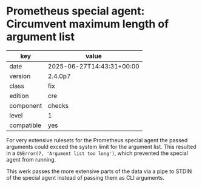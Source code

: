 [//]: # (werk v2)
# Prometheus special agent: Circumvent maximum length of argument list

key        | value
---------- | ---
date       | 2025-06-27T14:43:31+00:00
version    | 2.4.0p7
class      | fix
edition    | cre
component  | checks
level      | 1
compatible | yes

For very extensive rulesets for the Prometheus special agent the passed arguments could exceed the system limit for the argument list.
This resulted in a `OSError(7, 'Argument list too long')`, which prevented the special agent from running.

This werk passes the more extensive parts of the data via a pipe to STDIN of the special agent instead of passing them as CLI arguments.

